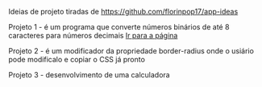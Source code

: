 Ideias de projeto tiradas de https://github.com/florinpop17/app-ideas

Projeto 1 - é um programa que converte números binários de até 8 caracteres para números decimais
<a href="https://github.com/bruno-lippert/app-ideas/blob/main/3-calculator/html/index.html">Ir para a página</a>

Projeto 2 - é um modificador da propriedade border-radius onde o usiário pode modificalo e copiar o CSS já pronto

Projeto 3 - desenvolvimento de uma calculadora

